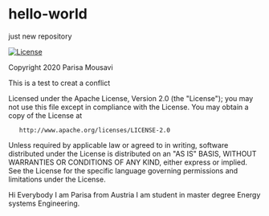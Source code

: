 # hello-world
just new repository

[![License](https://img.shields.io/badge/License-Apache%202.0-blue.svg)](https://opensource.org/licenses/Apache-2.0)

   Copyright 2020 Parisa Mousavi
   
   This is a test to creat a conflict

   Licensed under the Apache License, Version 2.0 (the "License");
   you may not use this file except in compliance with the License.
   You may obtain a copy of the License at

       http://www.apache.org/licenses/LICENSE-2.0

   Unless required by applicable law or agreed to in writing, software
   distributed under the License is distributed on an "AS IS" BASIS,
   WITHOUT WARRANTIES OR CONDITIONS OF ANY KIND, either express or implied.
   See the License for the specific language governing permissions and
   limitations under the License.
   
Hi Everybody
I am Parisa from Austria
I am student in master degree Energy systems Engineering.
